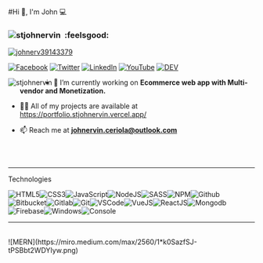 
#Hi 👋, I'm John :computer:


 </a> </p>
 <h3 align="left"><img src="https://komarev.com/ghpvc/?username=stjohnervin&label=Profile%20views&color=0e75b6&style=flat" alt="stjohnervin"> &nbsp:feelsgood:</h3>

<p align="left">  <a href="https://twitter.com/johnerv39143379" target="blank"><img src="https://img.shields.io/twitter/follow/johnerv39143379?logo=twitter&style=for-the-badge" alt="johnerv39143379" /> 
 
 [![Facebook](https://img.shields.io/badge/facebook-%231877F2.svg?&style=for-the-badge&logo=facebook&logoColor=white)](https://www.facebook.com/Bitcoin.chase007) 
 [![Twitter](https://img.shields.io/badge/twitter-%231DA1F2.svg?&style=for-the-badge&logo=twitter&logoColor=white)](https://twitter.com/JohnErv39143379) 
 [![LinkedIn](https://img.shields.io/badge/linkedin-%230077B5.svg?&style=for-the-badge&logo=linkedin&logoColor=white)](https://www.linkedin.com/in/john-ervin-ceriola-882abb1a1/)
 [![YouTube](https://img.shields.io/badge/youtube-%23FF0000.svg?&style=for-the-badge&logo=youtube&logoColor=white)](https://www.youtube.com/channel/UCpEBczj-a7d9CFs704xUUWg) 
 [![DEV](https://img.shields.io/badge/DEV-%23000000.svg?&style=for-the-badge&logo=dev.to&logoColor=white)](https://dev.to/stjohnervin) 



<p><img align="left" src="https://github-readme-stats.vercel.app/api/top-langs?username=stjohnervin&show_icons=true&locale=en&layout=compact" alt="stjohnervin" />
</p>




- 🔭 I’m currently working on **Ecommerce web app with Multi-vendor and Monetization.**

- 👨‍💻 All of my projects are available at https://portfolio.stjohnervin.vercel.app/

- 📫 Reach me at **johnervin.ceriola@outlook.com**


<br><br>
<hr/>
Technologies

![HTML5](https://img.icons8.com/color/30/html-5.png)![CSS3](https://img.icons8.com/color/30/css3.png)![JavaScript](https://img.icons8.com/color/30/javascript.png)![NodeJS](https://img.icons8.com/color/30/nodejs.png)![SASS](https://img.icons8.com/color/30/sass.png)![NPM](https://img.icons8.com/color/30/npm.png)![Github](https://img.icons8.com/material-outlined/30/github.png)![Bitbucket](https://img.icons8.com/color/30/bitbucket.png)![Gitlab](https://img.icons8.com/color/30/gitlab.png)![Git](https://img.icons8.com/color/30/git.png)![VSCode](https://img.icons8.com/color/30/visual-studio-code-2019.png)![VueJS](https://img.icons8.com/color/30/vue-js.png)![ReactJS](https://img.icons8.com/color/30/react-native.png)![Mongodb](https://img.icons8.com/color/30/mongodb.png)![Firebase](https://img.icons8.com/color/30/firebase.png)![Windows](https://img.icons8.com/color/30/windows-10.png)![Console](https://img.icons8.com/color/30/console.png)

<hr/><br>
![MERN](https://miro.medium.com/max/2560/1*k0SazfSJ-tPSBbt2WDYIyw.png)



